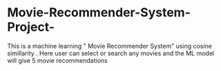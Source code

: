 # Movie-Recommender-System-Project-
This is a machine learning " Movie Recommender System" using cosine simillarity . Here user can select or search any movies and the ML model will give   5 movie recommendations
